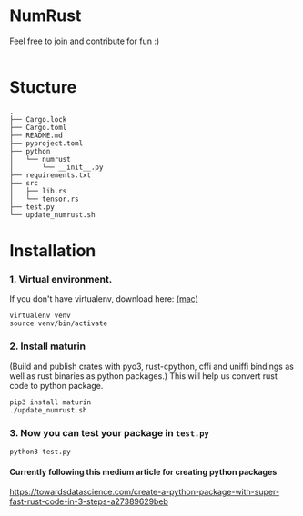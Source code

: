 # NumRust

Feel free to join and contribute for fun :)
<br></br>

# Stucture

```
.
├── Cargo.lock
├── Cargo.toml
├── README.md
├── pyproject.toml
├── python
│   └── numrust
│       └── __init__.py
├── requirements.txt
├── src
│   ├── lib.rs
│   └── tensor.rs
├── test.py
└── update_numrust.sh
```

# Installation

### 1. Virtual environment.

If you don't have virtualenv, download here: [(mac)](https://formulae.brew.sh/formula/virtualenv)

```
virtualenv venv
source venv/bin/activate
```

### 2. Install maturin

(Build and publish crates with pyo3, rust-cpython, cffi and uniffi bindings as well as rust binaries as python packages.) This will help us convert rust code to python package.

```
pip3 install maturin
./update_numrust.sh
```

### 3. Now you can test your package in `test.py`

```
python3 test.py
```

#### Currently following this medium article for creating python packages

https://towardsdatascience.com/create-a-python-package-with-super-fast-rust-code-in-3-steps-a27389629beb
